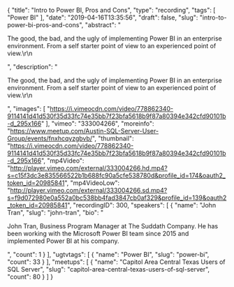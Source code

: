 {
  "title": "Intro to Power BI, Pros and Cons",
  "type": "recording",
  "tags": [
    "Power BI"
  ],
  "date": "2019-04-16T13:35:56",
  "draft": false,
  "slug": "intro-to-power-bi-pros-and-cons",
  "abstract": "<p>The good, the bad, and the ugly of implementing Power BI in an enterprise environment. From a self starter point of view to an experienced point of view.\r\n</p>",
  "description": "<p>The good, the bad, and the ugly of implementing Power BI in an enterprise environment. From a self starter point of view to an experienced point of view.\r\n</p>",
  "images": [
    "https://i.vimeocdn.com/video/778862340-9114141d41d530f35d33fc74e35bb7f23bfa5618b9f87a80394e342cfd90101b-d_295x166"
  ],
  "vimeo": "333004266",
  "moreinfo": "https://www.meetup.com/Austin-SQL-Server-User-Group/events/fnxhcqyzgbvb/",
  "thumbnail": "https://i.vimeocdn.com/video/778862340-9114141d41d530f35d33fc74e35bb7f23bfa5618b9f87a80394e342cfd90101b-d_295x166",
  "mp4Video": "http://player.vimeo.com/external/333004266.hd.mp4?s=c15f3dc3e835566522b1b688fc90a5cfe538780d&profile_id=174&oauth2_token_id=20985841",
  "mp4VideoLow": "http://player.vimeo.com/external/333004266.sd.mp4?s=f9d072980e0a552a0bc538bb4fad3847cb0af329&profile_id=139&oauth2_token_id=20985841",
  "recordingID": 300,
  "speakers": [
    {
      "name": "John Tran",
      "slug": "john-tran",
      "bio": "<p>John Tran, Business Program Manager at The Suddath Company. He has been working with the Microsoft Power BI team since 2015 and implemented Power BI at his company.</p>",
      "count": 1
    }
  ],
  "ugtvtags": [
    {
      "name": "Power BI",
      "slug": "power-bi",
      "count": 33
    }
  ],
  "meetups": [
    {
      "name": "Capitol Area Central Texas Users of SQL Server",
      "slug": "capitol-area-central-texas-users-of-sql-server",
      "count": 80
    }
  ]
}